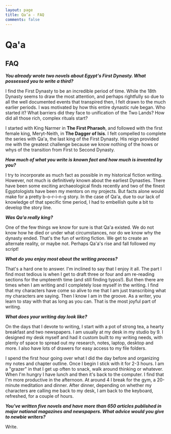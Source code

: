 ```yaml
---
layout: page
title: Qa’a - FAQ
comments: false
---
```

# Qa'a

## FAQ

***You already wrote two novels about Egypt's First Dynasty. What possessed you to write a third?***

I find the First Dynasty to be an incredible period of time. While the 18th Dynasty seems to draw the most attention, and perhaps rightfully so due to all the well documented events that transpired then, I felt drawn to the much earlier periods. I was motivated by how this entire dynastic rule began. Who started it? What barriers did they face to unification of the Two Lands? How did all those rich, complex rituals start? 

I started with King Narmer in **The First Pharaoh**, and followed with the first female king, Meryt-Neith, in **The Dagger of Isis**. I felt compelled to complete the series with Qa'a, the last king of the First Dynasty. His reign provided me with the  greatest challenge because we know nothing of the hows or whys of the transition from First to Second Dynasty. 

***How much of what you write is known fact and how much is invented by you?***

I try to incorporate as much fact as possible in my historical fiction writing. However, not much is definitively known about the earliest Dynasties. There have been some exciting archaeological finds recently and two of the finest Egyptologists have been my mentors on my projects. But facts alone would make for a pretty b-o-r-i-n-g story. In the case of Qa'a, due to our lack of knowledge of that specific time period, I had to embellish quite a bit to develop the story line. 

***Was Qa'a really king?***

One of the few things we know for sure is that Qa'a existed. We do not know how he died or under what circumstances, nor do we know why the dynasty ended. That's the fun of writing fiction. We get to create an alternate reality, or maybe not. Perhaps Qa'a's rise and fall followed my script! 

***What do you enjoy most about the writing process?***

That's a hard one to answer. I'm inclined to say that I enjoy it all. The part I find most tedious is when I get to draft three or four and am re-reading sections for the umpteenth time (and still finding typos!). But then there are times when I am writing and I completely lose myself in the writing. I find that my characters have come so alive to me that I am just transcribing what my characters are saying. Then I know I am in the groove. As a writer, you learn to stay with that as long as you can. That is the most joyful part of writing. 

***What does your writing day look like?***

On the days that I devote to writing, I start with a pot of strong tea, a hearty breakfast and two newspapers. I am usually at my desk in my studio by 9. I designed my desk myself and had it custom built to my writing needs, with plenty of space to spread out my research, notes, laptop, desktop and more. I also have lots of drawers for easy access to my file folders. 

I spend the first hour going over what I did the day before and organizing my notes and chapter outline. Once I begin I stick with it for 2-3 hours. I am a "grazer" in that I get up often to snack, walk around thinking or whatever. When I'm hungry I have lunch and then it's back to the computer. I find that I'm more productive in the afternoon. At around 4 I break for the gym, a 20-minute meditation and dinner. After dinner, depending on whether my characters are calling me back to my desk, I am  back to the keyboard, refreshed, for a couple of hours. 

***You've written five novels and have more than 650 articles published in major national magazines and newspapers. What advice would you give to newbie writers?***

Write.  


 